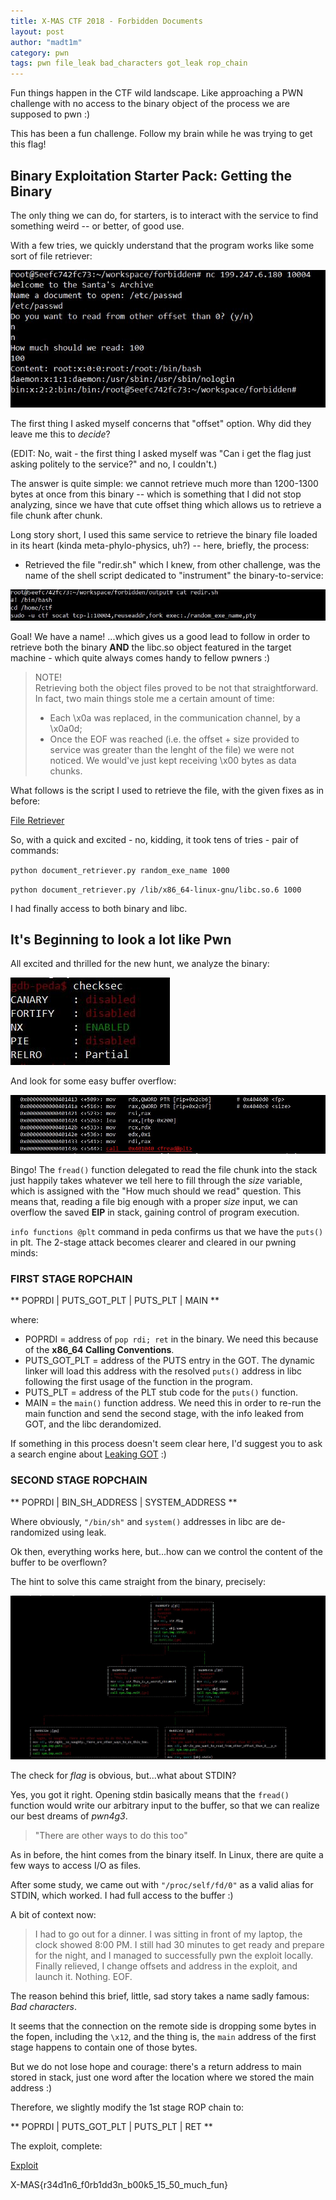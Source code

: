 ```yaml
---
title: X-MAS CTF 2018 - Forbidden Documents
layout: post
author: "madt1m"
category: pwn
tags: pwn file_leak bad_characters got_leak rop_chain
---
```


Fun things happen in the CTF wild landscape. Like approaching a PWN challenge
with no access to the binary object of the process we are supposed to pwn :)

This has been a fun challenge. Follow my brain while he was trying to
get this flag!

## Binary Exploitation Starter Pack: Getting the Binary

The only thing we can do, for starters, is to interact with the service to find something weird -- or better, of good use.

With a few tries, we quickly understand that the program works like some sort of file retriever:

![Alt](/media/images/xmasforbidden1.jpg)

The first thing I asked myself concerns that "offset" option. Why did they leave me this to _decide_?

(EDIT: No, wait - the first thing I asked myself was "Can i get the flag just asking politely to the service?" and no, I couldn't.)

The answer is quite simple: we cannot retrieve much more than 1200-1300 bytes at once from this binary -- which is something that I did not stop analyzing, since we have that cute offset thing which allows us to retrieve a file chunk after chunk.

Long story short, I used this same service to retrieve the binary file loaded in its heart (kinda meta-phylo-physics, uh?) -- here, briefly, the process:

- Retrieved the file "redir.sh" which I knew, from other challenge, was the name of the shell script dedicated to "instrument" the binary-to-service:

![alt](/media/images/xmasforbidden2.jpg)

Goal! We have a name!
...which gives us a good lead to follow in order to retrieve both the binary **AND** the libc.so object featured in the target machine - which quite always comes handy to fellow pwners :)

> NOTE! </br>
> Retrieving both the object files proved to be not that straightforward. In fact, two main things stole me a certain amount of time:
> - Each \x0a was replaced, in the communication channel, by a \x0a0d;
> - Once the EOF was reached (i.e. the offset + size provided to service was greater than the lenght of the file) we were not noticed. We would've just kept receiving \x00 bytes as data chunks.

What follows is the script I used to retrieve the file, with the given fixes as in before:

[File Retriever](https://gist.github.com/madt1m/c7e6734a228bb4bb903b0f868699297a)

So, with a quick and excited - no, kidding, it took tens of tries - pair of commands:

`python document_retriever.py random_exe_name 1000`

`python document_retriever.py /lib/x86_64-linux-gnu/libc.so.6 1000`

I had finally access to both binary and libc.

## It's Beginning to look a lot like Pwn

All excited and thrilled for the new hunt, we analyze the binary:

![alt](/media/images/xmasforbidden3.jpg)

And look for some easy buffer overflow:

![alt](/media/images/xmasforbidden4.jpg)

Bingo! The `fread()` function delegated to read the file chunk into the stack just happily takes whatever we tell here to fill through the _size_ variable, which is assigned with the "How much should we read" question. This means that, reading a file big enough with a proper _size_ input, we can overflow the saved **EIP** in stack, gaining control of program execution.

`info functions @plt` command in peda confirms us that we have the `puts()` in plt. The 2-stage attack becomes clearer and cleared in our pwning minds:

### FIRST STAGE ROPCHAIN


** POPRDI | PUTS_GOT_PLT | PUTS_PLT | MAIN **

where:
- POPRDI = address of `pop rdi; ret` in the binary. We need this because of the **x86_64 Calling Conventions**.
- PUTS_GOT_PLT = address of the PUTS entry in the GOT. The dynamic linker will load this address with the resolved `puts()` address in libc following the first usage of the function in the program.
- PUTS_PLT = address of the PLT stub code for the `puts()` function.
- MAIN = the `main()` function address. We need this in order to re-run the main function and send the second stage, with the info leaked from GOT, and the libc derandomized.

If something in this process doesn't seem clear here, I'd suggest you to ask a search engine about [Leaking GOT](http://lmgtfy.com/?q=Exploit+Development+Leaking+GOT) :)

### SECOND STAGE ROPCHAIN

** POPRDI | BIN_SH_ADDRESS | SYSTEM_ADDRESS **

Where obviously, `"/bin/sh"` and `system()` addresses in libc are de-randomized using leak.

Ok then, everything works here, but...how can we control the content of the buffer to be overflown?

The hint to solve this came straight from the binary, precisely:

![alt](/media/images/xmasforbidden5.jpg)

The check for _flag_ is obvious, but...what about STDIN?

Yes, you got it right.
Opening stdin basically means that the `fread()` function would write our arbitrary input to the buffer, so that we can realize our best dreams of _pwn4g3_.

> "There are other ways to do this too"

As in before, the hint comes from the binary itself. In Linux, there are quite a few ways to access I/O as files.

After some study, we came out with `"/proc/self/fd/0"` as a valid alias for STDIN, which worked. I had full access to the buffer :)

A bit of context now:

>I had to go out for a dinner. I was sitting in front of my laptop, the clock showed 8:00 PM. I still had 30 minutes to get ready and prepare for the night, and I managed to successfully pwn the exploit locally. Finally relieved, I change offsets and address in the exploit, and launch it. Nothing. EOF.

The reason behind this brief, little, sad story takes a name sadly famous: _Bad characters_.

It seems that the connection on the remote side is dropping some bytes in the fopen, including the `\x12`, and the thing is, the `main` address of the first stage happens to contain one of those bytes.

But we do not lose hope and courage: there's a return address to main stored in stack, just one word after the location where we stored the main address :)

Therefore, we slightly modify the 1st stage ROP chain to:

** POPRDI | PUTS_GOT_PLT | PUTS_PLT | RET **

The exploit, complete:

[Exploit](https://gist.github.com/madt1m/e80f73ad052f0f7be91f714547720ced)

X-MAS{r34d1n6_f0rb1dd3n_b00k5_15_50_much_fun}
